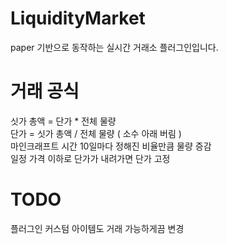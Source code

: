 # LiquidityMarket
paper 기반으로 동작하는 실시간 거래소 플러그인입니다.
# 거래 공식
싯가 총액 = 단가 * 전체 물량</br>
단가 = 싯가 총액 / 전체 물량 ( 소수 아래 버림 )</br>
마인크래프트 시간 10일마다 정해진 비율만큼 물량 증감</br>
일정 가격 이하로 단가가 내려가면 단가 고정</br>
# TODO
플러그인 커스텀 아이템도 거래 가능하게끔 변경
